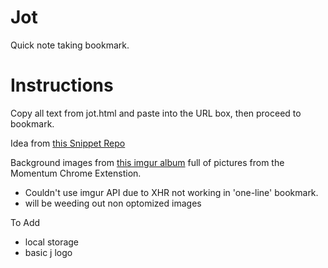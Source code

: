 Jot
===

Quick note taking bookmark.

Instructions
=======
Copy all text from jot.html and paste into the URL box, then proceed to bookmark.


Idea from [this Snippet Repo](http://snippetrepo.com/snippets/one-line-browser-notepad)

Background images from [this imgur album](http://imgur.com/a/MBJlE) full of pictures from the Momentum Chrome Extenstion.
- Couldn't use imgur API due to XHR not working in 'one-line' bookmark.
- will be weeding out non optomized images


To Add
- local storage
- basic j logo
